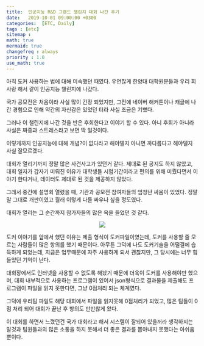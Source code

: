 ```yaml
---
title:  인공지능 R&D 그랜드 챌린지 대회 나간 후기
date:   2019-10-01 09:00:00 +0300
categories:  [ETC, Daily]
tags : [etc]
sitemap :
math: true
mermaid: true
changefreq : always
priority : 1.0
use_math: true
---
```



아직 도커 사용하는 법에 대해 미숙했던 때였다. 우연찮게 한양대 대학원분들과 우리 회사랑 해서 같이 인공지능 챌린지에 나갔다. 

국가 공모전은 처음이라 사실 많이 긴장 되었지만, 그전에 네이버 해커톤이나 캐글에 나간 경험으로 인해 약간의 자신감은 있었던 터라 사실 조금은 기뻤다. 

그러나 이 챌린지에 나간 것을 반은 후회한다고 이야기 할 수 있다. 아니 후회가 아니라 사실은 짜증과 스트레스라고 보면 딱 일것이다. 

이렇게까지 인공지능에 대해 개념?이 없다라고 해야댈지 아니면 까다롭다고 해야댈지 사실 잘모르겠다. 

대회가 열리기까지 정말 많은 사건사고가 있던거 같다. 제대로 된 공지도 하지 않았고, 대회 일자가 갑자기 미뤄진 이유가 대학생들 시험기간이라고 편의를 위해 미뤘다면서 이야기 한다거나, 데이터도 제대로 된 것을 제공하지 않았다. 

그래서 중간에 설명회 열렸을 때, 기관과 공모전 참여자들의 엄청난 싸움이 있었다. 정말 말 그대로 개판이였고 월래 이렇게 다들 싸우나 싶을 정도였다. 

대회가 열리는 그 순간까지 참가자들의 많은 욕을 들었던 것 같다. 


<center><img src="../../assets/images/etc_ai.png" ></center>

 
도커 이야기를 앞에서 했던 이유는 제출 형식이 도커파일이였는데, 도커를 사용할 줄 모르는 사람들이 많은 항의를 했기 때문이다. 아무튼 그덕에 나도 도커기술을 어떨결에 습득하게 되었는데, 지금은 업무때문에 자주 사용하게 되서 괜찮지만, 그 당시에는 너무 힘들었던 기억이 난다. 

대회장에서도 인터넷을 사용할 수 없도록 해놨기 때문에 더욱이 도커를 사용해야만 했으며, 대회 내부적으로 사용하는 프로그램이 있어서 json형식으로 결과물을 제출해도 프로그램이 파일을 읽지 못한다면, 그냥 0점처리 되는 체계였다.

그덕에 우리팀 파일도 해당 대회에서 파일을 읽지못해 0점처리가 되었고, 많은 팀들이 0점 처리 되어 대회가 끝난 후 항의도 만만찮게 왔다. 

이 대회를 하면서 느꼈던건 국가 대회라고 해서 시스템이 잘되어 있을꺼라 생각하지는 말것과 팀원들과의 많은 소통을 하지 못해서 더 좋은 결과를 뽑아내지 못했다는 아쉬움뿐이다. 
